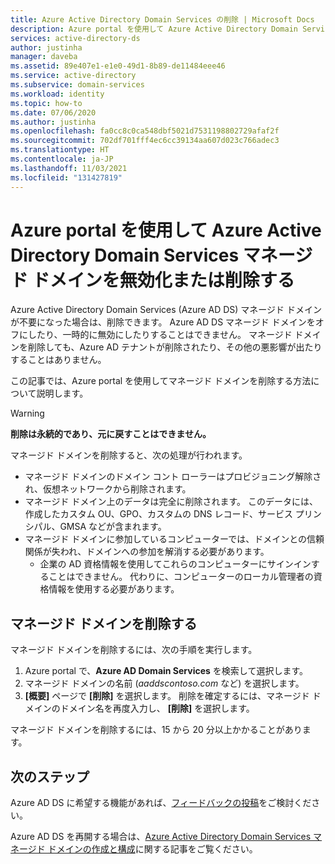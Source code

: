 ```yaml
---
title: Azure Active Directory Domain Services の削除 | Microsoft Docs
description: Azure portal を使用して Azure Active Directory Domain Services マネージド ドメインを無効化または削除する方法について説明します
services: active-directory-ds
author: justinha
manager: daveba
ms.assetid: 89e407e1-e1e0-49d1-8b89-de11484eee46
ms.service: active-directory
ms.subservice: domain-services
ms.workload: identity
ms.topic: how-to
ms.date: 07/06/2020
ms.author: justinha
ms.openlocfilehash: fa0cc8c0ca548dbf5021d7531198802729afaf2f
ms.sourcegitcommit: 702df701fff4ec6cc39134aa607d023c766adec3
ms.translationtype: HT
ms.contentlocale: ja-JP
ms.lasthandoff: 11/03/2021
ms.locfileid: "131427819"
---
```

# <a name="delete-an-azure-active-directory-domain-services-managed-domain-using-the-azure-portal"></a>Azure portal を使用して Azure Active Directory Domain Services マネージド ドメインを無効化または削除する

Azure Active Directory Domain Services (Azure AD DS) マネージド ドメインが不要になった場合は、削除できます。 Azure AD DS マネージド ドメインをオフにしたり、一時的に無効にしたりすることはできません。 マネージド ドメインを削除しても、Azure AD テナントが削除されたり、その他の悪影響が出たりすることはありません。

この記事では、Azure portal を使用してマネージド ドメインを削除する方法について説明します。

> [!WARNING]
> **削除は永続的であり、元に戻すことはできません。**
> 
> マネージド ドメインを削除すると、次の処理が行われます。
>   * マネージド ドメインのドメイン コント ローラーはプロビジョニング解除され、仮想ネットワークから削除されます。
>   * マネージド ドメイン上のデータは完全に削除されます。 このデータには、作成したカスタム OU、GPO、カスタムの DNS レコード、サービス プリンシパル、GMSA などが含まれます。
>   * マネージド ドメインに参加しているコンピューターでは、ドメインとの信頼関係が失われ、ドメインへの参加を解消する必要があります。
>       * 企業の AD 資格情報を使用してこれらのコンピューターにサインインすることはできません。 代わりに、コンピューターのローカル管理者の資格情報を使用する必要があります。

## <a name="delete-the-managed-domain"></a>マネージド ドメインを削除する

マネージド ドメインを削除するには、次の手順を実行します。

1. Azure portal で、**Azure AD Domain Services** を検索して選択します。
1. マネージド ドメインの名前 (*aaddscontoso.com* など) を選択します。
1. **[概要]** ページで **[削除]** を選択します。 削除を確定するには、マネージド ドメインのドメイン名を再度入力し、 **[削除]** を選択します。

マネージド ドメインを削除するには、15 から 20 分以上かかることがあります。

## <a name="next-steps"></a>次のステップ

Azure AD DS に希望する機能があれば、[フィードバックの投稿][feedback]をご検討ください。

Azure AD DS を再開する場合は、[Azure Active Directory Domain Services マネージド ドメインの作成と構成][create-instance]に関する記事をご覧ください。

<!-- INTERNAL LINKS -->
[feedback]: https://feedback.azure.com/d365community/forum/22920db1-ad25-ec11-b6e6-000d3a4f0789?c=5d63b5b7-ae25-ec11-b6e6-000d3a4f0789
[create-instance]: tutorial-create-instance.md
